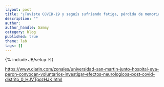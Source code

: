 ```yaml
---
layout: post
title: "¿Tuviste COVID-19 y seguís sufriendo fatiga, pérdida de memoria y/o problemas de concentración? Sumate como voluntarix para un estudio neurológico de la UNSAM y el Hospital Eva Perón"
description: ""
author: 
author_handle: Sammy
category: blog
published: true
theme: lab
tags: []
---
```

{% include JB/setup %}

https://www.clarin.com/zonales/universidad-san-martin-junto-hospital-eva-peron-convocan-voluntarios-investigar-efectos-neurologicos-post-covid-distrito_0_HJVTgozHJK.html

